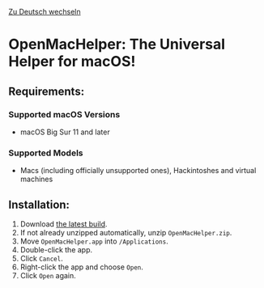 [Zu Deutsch wechseln](README_DE.md)

# OpenMacHelper: The Universal Helper for macOS!

## Requirements:

### Supported macOS Versions
* macOS Big Sur 11 and later

### Supported Models
* Macs (including officially unsupported ones), Hackintoshes and virtual machines

## Installation:

1. Download [the latest build](https://nightly.link/F1248/OpenMacHelper/workflows/Build-OpenMacHelper/main/OpenMacHelper.zip).
2. If not already unzipped automatically, unzip `OpenMacHelper.zip`.
3. Move `OpenMacHelper.app` into `/Applications`.
4. Double-click the app.
5. Click `Cancel`.
6. Right-click the app and choose `Open`.
7. Click `Open` again.

